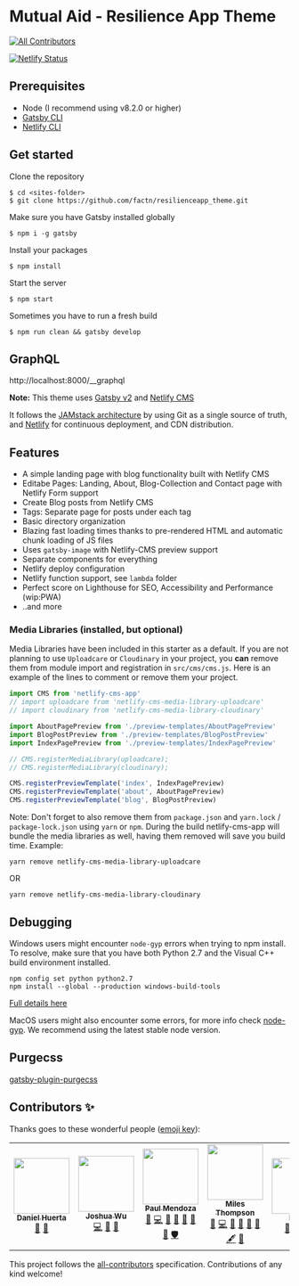# Mutual Aid - Resilience App Theme
<!-- ALL-CONTRIBUTORS-BADGE:START - Do not remove or modify this section -->
[![All Contributors](https://img.shields.io/badge/all_contributors-7-orange.svg?style=flat-square)](#contributors-)
<!-- ALL-CONTRIBUTORS-BADGE:END -->

[![Netlify Status](https://api.netlify.com/api/v1/badges/e1d80024-6417-4af4-ad3d-0ee57410366c/deploy-status)](https://app.netlify.com/sites/resilienceapp-theme/deploys)

## Prerequisites

- Node (I recommend using v8.2.0 or higher)
- [Gatsby CLI](https://www.gatsbyjs.org/docs/)
- [Netlify CLI](https://github.com/netlify/cli)

## Get started

Clone the repository
```
$ cd <sites-folder>
$ git clone https://github.com/factn/resilienceapp_theme.git
```

Make sure you have Gatsby installed globally
```
$ npm i -g gatsby
```

Install your packages
```
$ npm install
```

Start the server
```
$ npm start
```

Sometimes you have to run a fresh build
```
$ npm run clean && gatsby develop
```

## GraphQL

http://localhost:8000/__graphql


**Note:** This theme uses [Gatsby v2](https://www.gatsbyjs.org/blog/2018-09-17-gatsby-v2/) and [Netlify CMS](https://www.netlifycms.org)

It follows the [JAMstack architecture](https://jamstack.org) by using Git as a single source of truth, and [Netlify](https://www.netlify.com) for continuous deployment, and CDN distribution.

## Features

- A simple landing page with blog functionality built with Netlify CMS
- Editabe Pages: Landing, About, Blog-Collection and Contact page with Netlify Form support
- Create Blog posts from Netlify CMS
- Tags: Separate page for posts under each tag
- Basic directory organization
- Blazing fast loading times thanks to pre-rendered HTML and automatic chunk loading of JS files
- Uses `gatsby-image` with Netlify-CMS preview support
- Separate components for everything
- Netlify deploy configuration
- Netlify function support, see `lambda` folder
- Perfect score on Lighthouse for SEO, Accessibility and Performance (wip:PWA)
- ..and more


### Media Libraries (installed, but optional)

Media Libraries have been included in this starter as a default. If you are not planning to use `Uploadcare` or `Cloudinary` in your project, you **can** remove them from module import and registration in `src/cms/cms.js`. Here is an example of the lines to comment or remove them your project.

```javascript
import CMS from 'netlify-cms-app'
// import uploadcare from 'netlify-cms-media-library-uploadcare'
// import cloudinary from 'netlify-cms-media-library-cloudinary'

import AboutPagePreview from './preview-templates/AboutPagePreview'
import BlogPostPreview from './preview-templates/BlogPostPreview'
import IndexPagePreview from './preview-templates/IndexPagePreview'

// CMS.registerMediaLibrary(uploadcare);
// CMS.registerMediaLibrary(cloudinary);

CMS.registerPreviewTemplate('index', IndexPagePreview)
CMS.registerPreviewTemplate('about', AboutPagePreview)
CMS.registerPreviewTemplate('blog', BlogPostPreview)
```

Note: Don't forget to also remove them from `package.json` and `yarn.lock` / `package-lock.json` using `yarn` or `npm`. During the build netlify-cms-app will bundle the media libraries as well, having them removed will save you build time.
Example:
```
yarn remove netlify-cms-media-library-uploadcare
```
OR
```
yarn remove netlify-cms-media-library-cloudinary
```

## Debugging

Windows users might encounter `node-gyp` errors when trying to npm install.
To resolve, make sure that you have both Python 2.7 and the Visual C++ build environment installed.

```
npm config set python python2.7
npm install --global --production windows-build-tools
```

[Full details here](https://www.npmjs.com/package/node-gyp 'NPM node-gyp page')

MacOS users might also encounter some errors, for more info check [node-gyp](https://github.com/nodejs/node-gyp). We recommend using the latest stable node version.

## Purgecss

[gatsby-plugin-purgecss](https://www.gatsbyjs.org/packages/gatsby-plugin-purgecss/)

## Contributors ✨

Thanks goes to these wonderful people ([emoji key](https://allcontributors.org/docs/en/emoji-key)):

<!-- ALL-CONTRIBUTORS-LIST:START - Do not remove or modify this section -->
<!-- prettier-ignore-start -->
<!-- markdownlint-disable -->
<table>
  <tr>
    <td align="center"><a href="https://www.linkedin.com/in/daniel-huerta-34868631/"><img src="https://avatars0.githubusercontent.com/u/53913596?v=4" width="100px;" alt=""/><br /><sub><b>Daniel Huerta</b></sub></a><br /><a href="#ideas-DAHuerta" title="Ideas, Planning, & Feedback">🤔</a> <a href="#projectManagement-DAHuerta" title="Project Management">📆</a></td>
    <td align="center"><a href="http://joshuawu.me/"><img src="https://avatars2.githubusercontent.com/u/12107969?v=4" width="100px;" alt=""/><br /><sub><b>Joshua Wu</b></sub></a><br /><a href="https://github.com/factn/resilience-landing-page/commits?author=jwu910" title="Code">💻</a> <a href="https://github.com/factn/resilience-landing-page/pulls?q=is%3Apr+reviewed-by%3Ajwu910" title="Reviewed Pull Requests">👀</a> <a href="https://github.com/factn/resilience-landing-page/commits?author=jwu910" title="Documentation">📖</a></td>
    <td align="center"><a href="https://doza.design"><img src="https://avatars2.githubusercontent.com/u/20975817?v=4" width="100px;" alt=""/><br /><sub><b>Paul Mendoza</b></sub></a><br /><a href="https://github.com/factn/resilience-landing-page/issues?q=author%3Aqdozaq" title="Bug reports">🐛</a> <a href="https://github.com/factn/resilience-landing-page/commits?author=qdozaq" title="Code">💻</a> <a href="https://github.com/factn/resilience-landing-page/commits?author=qdozaq" title="Documentation">📖</a> <a href="#ideas-qdozaq" title="Ideas, Planning, & Feedback">🤔</a> <a href="#maintenance-qdozaq" title="Maintenance">🚧</a> <a href="#question-qdozaq" title="Answering Questions">💬</a> <a href="https://github.com/factn/resilience-landing-page/pulls?q=is%3Apr+reviewed-by%3Aqdozaq" title="Reviewed Pull Requests">👀</a> <a href="#security-qdozaq" title="Security">🛡️</a></td>
    <td align="center"><a href="http://goodbright.nz"><img src="https://avatars2.githubusercontent.com/u/166867?v=4" width="100px;" alt=""/><br /><sub><b>Miles Thompson</b></sub></a><br /><a href="#ideas-utunga" title="Ideas, Planning, & Feedback">🤔</a> <a href="https://github.com/factn/resilience-landing-page/commits?author=utunga" title="Code">💻</a> <a href="https://github.com/factn/resilience-landing-page/pulls?q=is%3Apr+reviewed-by%3Autunga" title="Reviewed Pull Requests">👀</a> <a href="#question-utunga" title="Answering Questions">💬</a> <a href="https://github.com/factn/resilience-landing-page/issues?q=author%3Autunga" title="Bug reports">🐛</a> <a href="#business-utunga" title="Business development">💼</a> <a href="#content-utunga" title="Content">🖋</a> <a href="#projectManagement-utunga" title="Project Management">📆</a></td>
    <td align="center"><a href="http://www.linkedin.com/in/lokaren/"><img src="https://avatars3.githubusercontent.com/u/2974103?v=4" width="100px;" alt=""/><br /><sub><b>Karen</b></sub></a><br /><a href="#design-karenkun" title="Design">🎨</a> <a href="#ideas-karenkun" title="Ideas, Planning, & Feedback">🤔</a> <a href="#projectManagement-karenkun" title="Project Management">📆</a> <a href="#question-karenkun" title="Answering Questions">💬</a></td>
    <td align="center"><a href="https://www.linkedin.com/in/tuan-nguyen-067105a6/"><img src="https://avatars3.githubusercontent.com/u/3273671?v=4" width="100px;" alt=""/><br /><sub><b>Tuan Nguyen</b></sub></a><br /><a href="https://github.com/factn/resilience-landing-page/issues?q=author%3Amat10tng" title="Bug reports">🐛</a> <a href="https://github.com/factn/resilience-landing-page/commits?author=mat10tng" title="Code">💻</a> <a href="https://github.com/factn/resilience-landing-page/commits?author=mat10tng" title="Documentation">📖</a> <a href="#ideas-mat10tng" title="Ideas, Planning, & Feedback">🤔</a> <a href="#maintenance-mat10tng" title="Maintenance">🚧</a> <a href="#projectManagement-mat10tng" title="Project Management">📆</a> <a href="#question-mat10tng" title="Answering Questions">💬</a> <a href="https://github.com/factn/resilience-landing-page/pulls?q=is%3Apr+reviewed-by%3Amat10tng" title="Reviewed Pull Requests">👀</a></td>
    <td align="center"><a href="https://github.com/sarahjagrowski"><img src="https://avatars0.githubusercontent.com/u/63767896?v=4" width="100px;" alt=""/><br /><sub><b>sarahjagrowski</b></sub></a><br /><a href="#design-sarahjagrowski" title="Design">🎨</a> <a href="#ideas-sarahjagrowski" title="Ideas, Planning, & Feedback">🤔</a></td>
  </tr>
</table>

<!-- markdownlint-enable -->
<!-- prettier-ignore-end -->
<!-- ALL-CONTRIBUTORS-LIST:END -->

This project follows the [all-contributors](https://github.com/all-contributors/all-contributors) specification. Contributions of any kind welcome!
